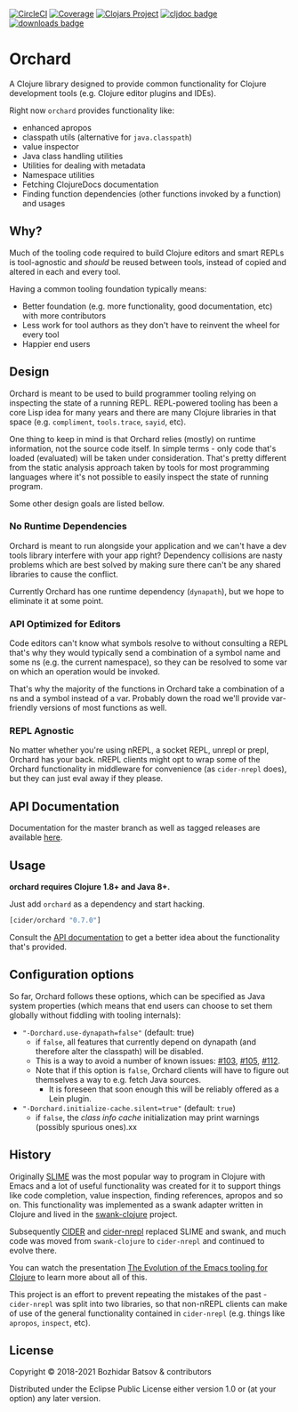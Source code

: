[![CircleCI](https://circleci.com/gh/clojure-emacs/orchard/tree/master.svg?style=svg)](https://circleci.com/gh/clojure-emacs/orchard/tree/master)
[![Coverage](https://codecov.io/gh/clojure-emacs/orchard/branch/master/graph/badge.svg)](https://codecov.io/gh/clojure-emacs/orchard/)
[![Clojars Project](https://img.shields.io/clojars/v/cider/orchard.svg)](https://clojars.org/cider/orchard)
[![cljdoc badge](https://cljdoc.org/badge/cider/orchard)](https://cljdoc.org/d/cider/orchard/CURRENT)
[![downloads badge](https://versions.deps.co/cider/orchard/downloads.svg)](https://clojars.org/cider/orchard)

# Orchard

A Clojure library designed to provide common functionality for Clojure
development tools (e.g. Clojure editor plugins and IDEs).

Right now `orchard` provides functionality like:

* enhanced apropos
* classpath utils (alternative for `java.classpath`)
* value inspector
* Java class handling utilities
* Utilities for dealing with metadata
* Namespace utilities
* Fetching ClojureDocs documentation
* Finding function dependencies (other functions invoked by a function) and usages

## Why?

Much of the tooling code required to build Clojure editors and smart REPLs
is tool-agnostic and *should* be reused between tools, instead of copied
and altered in each and every tool.

Having a common tooling foundation typically means:

* Better foundation (e.g. more functionality, good documentation, etc) with more contributors
* Less work for tool authors as they don't have to reinvent the wheel for every tool
* Happier end users

## Design

Orchard is meant to be used to build programmer tooling relying on inspecting the state of a running REPL.
REPL-powered tooling has been a core Lisp idea for many years and there are many Clojure libraries
in that space (e.g. `compliment`, `tools.trace`, `sayid`, etc).

One thing to keep in mind is that Orchard relies (mostly) on runtime information, not the source code itself.
In simple terms - only code that's loaded (evaluated) will be taken under consideration. That's pretty different
from the static analysis approach taken by tools for most programming languages where it's not possible to
easily inspect the state of running program.

Some other design goals are listed bellow.

### No Runtime Dependencies

Orchard is meant to run alongside your application and we can't have a
dev tools library interfere with your app right? Dependency collisions are nasty problems which are best solved
by making sure there can't be any shared libraries to cause the conflict.

Currently Orchard has one runtime dependency (`dynapath`), but we hope to eliminate it at some point.

### API Optimized for Editors

Code editors can't know what symbols resolve to without consulting a REPL that's why they would typically
send a combination of a symbol name and some ns (e.g. the current namespace), so they can be resolved to
some var on which an operation would be invoked.

That's why the majority of the functions in Orchard take a combination of a ns and a symbol instead of a var.
Probably down the road we'll provide var-friendly versions of most functions as well.

### REPL Agnostic

No matter whether you're using nREPL, a socket REPL, unrepl or prepl, Orchard has your back. nREPL clients might
opt to wrap some of the Orchard functionality in middleware for convenience (as `cider-nrepl` does), but they
can just eval away if they please.

## API Documentation

Documentation for the master branch as well as tagged releases are available
[here](https://cljdoc.org/d/cider/orchard).

## Usage

**orchard requires Clojure 1.8+ and Java 8+.**

Just add `orchard` as a dependency and start hacking.

```clojure
[cider/orchard "0.7.0"]
```

Consult the [API documentation](https://cljdoc.org/d/cider/orchard/CURRENT) to get a better idea about the
functionality that's provided.

## Configuration options

So far, Orchard follows these options, which can be specified as Java system properties
(which means that end users can choose to set them globally without fiddling with tooling internals):

* `"-Dorchard.use-dynapath=false"` (default: true)
  * if `false`, all features that currently depend on dynapath (and therefore alter the classpath) will be disabled.
  * This is a way to avoid a number of known issues: [#103](https://github.com/clojure-emacs/orchard/issues/103), [#105](https://github.com/clojure-emacs/orchard/issues/105), [#112](https://github.com/clojure-emacs/orchard/pull/112).
  * Note that if this option is `false`, Orchard clients will have to figure out themselves a way to e.g. fetch Java sources.
    * It is foreseen that soon enough this will be reliably offered as a Lein plugin.
* `"-Dorchard.initialize-cache.silent=true"` (default: `true`)
  * if `false`, the _class info cache_ initialization may print warnings (possibly spurious ones).xx

## History

Originally [SLIME][] was the most
popular way to program in Clojure with Emacs and a lot of useful
functionality was created for it to support things like code
completion, value inspection, finding references, apropos and so
on. This functionality was implemented as a swank adapter written in
Clojure and lived in the
[swank-clojure][] project.

Subsequently [CIDER][] and
[cider-nrepl][] replaced
SLIME and swank, and much code was moved from `swank-clojure` to
`cider-nrepl` and continued to evolve there.

You can watch the presentation [The Evolution of the Emacs tooling for
  Clojure](https://www.youtube.com/watch?v=4X-1fJm25Ww&list=PLZdCLR02grLoc322bYirANEso3mmzvCiI&index=6)
  to learn more about all of this.

This project is an effort to prevent repeating the mistakes of the
past - `cider-nrepl` was split into two libraries, so that non-nREPL
clients can make of use of the general functionality contained in
`cider-nrepl` (e.g. things like `apropos`, `inspect`, etc).

## License

Copyright © 2018-2021 Bozhidar Batsov & contributors

Distributed under the Eclipse Public License either version 1.0 or (at
your option) any later version.

[SLIME]: https://github.com/slime/slime
[swank-clojure]: https://github.com/technomancy/swank-clojure
[CIDER]: https://github.com/clojure-emacs/cider
[cider-nrepl]:https://github.com/clojure-emacs/cider-nrepl
